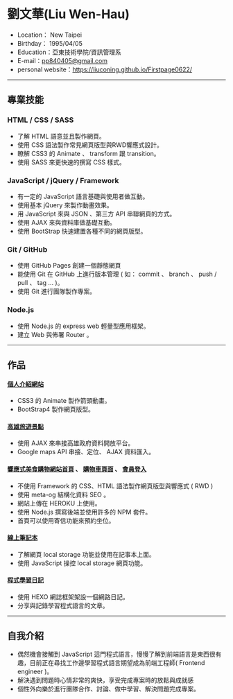 # 劉文華(Liu Wen-Hau)
+ Location： New Taipei
+ Birthday： 1995/04/05
+ Education：亞東技術學院/資訊管理系
+ E-mail：pp840405@gmail.com
+ personal website：https://liuconing.github.io/Firstpage0622/
* * *
## 專業技能
### HTML / CSS / SASS
+ 了解 HTML 語意並且製作網頁。
+ 使用 CSS 語法製作常見網頁版型與RWD響應式設計。
+ 瞭解 CSS3 的 Animate 、 transform 跟 transition。
+ 使用 SASS 來更快速的撰寫 CSS 樣式。
### JavaScript / jQuery / Framework
+ 有一定的 JavaScript 語言基礎與使用者做互動。
+ 使用基本 jQuery 來製作動畫效果。
+ 用 JavaScript 來與 JSON 、第三方 API 串聯網頁的方式。
+ 使用 AJAX 來與資料庫做基礎互動。
+ 使用 BootStrap 快速建置各種不同的網頁版型。
### Git / GitHub
+ 使用 GitHub Pages 創建一個靜態網頁
+ 能使用 Git 在 GitHub 上進行版本管理 ( 如： commit 、 branch 、 push / pull 、 tag ... )。
+ 使用 Git 進行團隊製作專案。
### Node.js
+ 使用 Node.js 的 express web 輕量型應用框架。
+ 建立 Web 與佈署 Router 。
* * *
## 作品
#### <a href="https://liuconing.github.io/Firstpage0622/">個人介紹網站</a>
+ CSS3 的 Animate 製作箭頭動畫。
+ BootStrap4 製作網頁版型。
#### <a href="https://liuconing.github.io/Firstpage0622/exchange.html">高雄旅遊景點</a>
+ 使用 AJAX 來串接高雄政府資料開放平台。
+ Google maps API 串接、定位、 AJAX 資料匯入。
#### <a href="https://pure-beyond-68785.herokuapp.com/">響應式美食購物網站首頁</a> 、 <a href="https://pure-beyond-68785.herokuapp.com/shopping">購物車頁面</a> 、 <a href="https://pure-beyond-68785.herokuapp.com/loading">會員登入</a>
+ 不使用 Framework 的 CSS、HTML 語法製作網頁版型與響應式 ( RWD )
+ 使用 meta-og 結構化資料 SEO 。
+ 網站上傳在 HEROKU 上使用。
+ 使用 Node.js 撰寫後端並使用許多的 NPM 套件。
+ 首頁可以使用寄信功能來預約坐位。
#### <a href="https://liuconing.github.io/notebook/">線上筆記本</a>
+ 了解網頁 local storage 功能並使用在記事本上面。
+ 使用 JavaScript 操控 local storage 網頁功能。
#### <a href="https://liuconing.github.io/">程式學習日記</a>
+ 使用 HEXO 網誌框架架設一個網路日記。
+ 分享與記錄學習程式語言的文章。
* * *
## 自我介紹
+ 偶然機會接觸到 JavaScript 這門程式語言，慢慢了解到前端語言是東西很有趣，目前正在尋找工作邊學習程式語言期望成為前端工程師( Frontend engineer )。
+ 解決遇到問題時心情非常的爽快，享受完成專案時的放鬆與成就感
+ 個性外向樂於進行團隊合作、討論、做中學習、解決問題完成專案。

